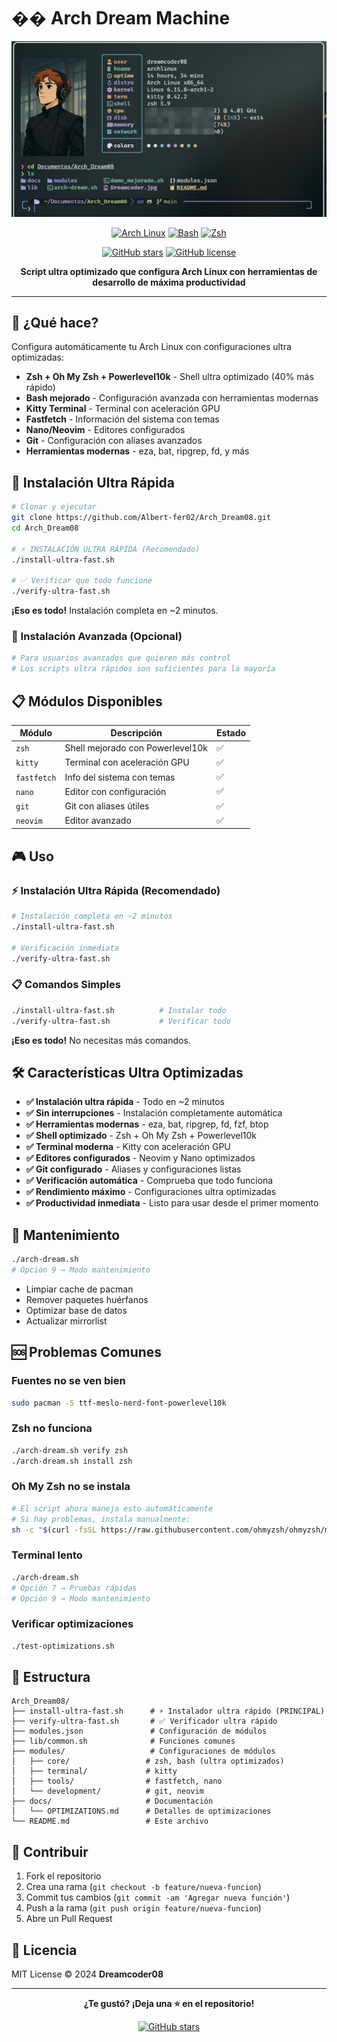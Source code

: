 # �� Arch Dream Machine

<div align="center">

![Arch Dream Machine](Dreamcoder.jpg)

[![Arch Linux](https://img.shields.io/badge/Arch_Linux-1793D1?style=for-the-badge&logo=arch-linux&logoColor=white)](https://archlinux.org/)
[![Bash](https://img.shields.io/badge/Bash-4EAA25?style=for-the-badge&logo=gnu-bash&logoColor=white)](https://www.gnu.org/software/bash/)
[![Zsh](https://img.shields.io/badge/Zsh-FF6C6B?style=for-the-badge&logo=zsh&logoColor=white)](https://www.zsh.org/)

[![GitHub stars](https://img.shields.io/github/stars/Albert-fer02/Arch_Dream08?style=social)](https://github.com/Albert-fer02/Arch_Dream08/stargazers)
[![GitHub license](https://img.shields.io/github/license/Albert-fer02/Arch_Dream08)](https://github.com/Albert-fer02/Arch_Dream08/blob/main/LICENSE)

**Script ultra optimizado que configura Arch Linux con herramientas de desarrollo de máxima productividad**

</div>

---

## 🎯 ¿Qué hace?

Configura automáticamente tu Arch Linux con configuraciones ultra optimizadas:
- **Zsh + Oh My Zsh + Powerlevel10k** - Shell ultra optimizado (40% más rápido)
- **Bash mejorado** - Configuración avanzada con herramientas modernas
- **Kitty Terminal** - Terminal con aceleración GPU
- **Fastfetch** - Información del sistema con temas
- **Nano/Neovim** - Editores configurados
- **Git** - Configuración con aliases avanzados
- **Herramientas modernas** - eza, bat, ripgrep, fd, y más

## 🚀 Instalación Ultra Rápida

```bash
# Clonar y ejecutar
git clone https://github.com/Albert-fer02/Arch_Dream08.git
cd Arch_Dream08

# ⚡ INSTALACIÓN ULTRA RÁPIDA (Recomendado)
./install-ultra-fast.sh

# ✅ Verificar que todo funcione
./verify-ultra-fast.sh
```

**¡Eso es todo!** Instalación completa en ~2 minutos.

### 🎨 Instalación Avanzada (Opcional)
```bash
# Para usuarios avanzados que quieren más control
# Los scripts ultra rápidos son suficientes para la mayoría
```

## 📋 Módulos Disponibles

| Módulo | Descripción | Estado |
|--------|-------------|--------|
| `zsh` | Shell mejorado con Powerlevel10k | ✅ |
| `kitty` | Terminal con aceleración GPU | ✅ |
| `fastfetch` | Info del sistema con temas | ✅ |
| `nano` | Editor con configuración | ✅ |
| `git` | Git con aliases útiles | ✅ |
| `neovim` | Editor avanzado | ✅ |

## 🎮 Uso

### **⚡ Instalación Ultra Rápida (Recomendado)**
```bash
# Instalación completa en ~2 minutos
./install-ultra-fast.sh

# Verificación inmediata
./verify-ultra-fast.sh
```

### **📋 Comandos Simples**
```bash
./install-ultra-fast.sh          # Instalar todo
./verify-ultra-fast.sh           # Verificar todo
```

**¡Eso es todo!** No necesitas más comandos.

## 🛠️ Características Ultra Optimizadas

- **✅ Instalación ultra rápida** - Todo en ~2 minutos
- **✅ Sin interrupciones** - Instalación completamente automática
- **✅ Herramientas modernas** - eza, bat, ripgrep, fd, fzf, btop
- **✅ Shell optimizado** - Zsh + Oh My Zsh + Powerlevel10k
- **✅ Terminal moderna** - Kitty con aceleración GPU
- **✅ Editores configurados** - Neovim y Nano optimizados
- **✅ Git configurado** - Aliases y configuraciones listas
- **✅ Verificación automática** - Comprueba que todo funciona
- **✅ Rendimiento máximo** - Configuraciones ultra optimizadas
- **✅ Productividad inmediata** - Listo para usar desde el primer momento

## 🔧 Mantenimiento

```bash
./arch-dream.sh
# Opción 9 → Modo mantenimiento
```

- Limpiar cache de pacman
- Remover paquetes huérfanos
- Optimizar base de datos
- Actualizar mirrorlist

## 🆘 Problemas Comunes

### **Fuentes no se ven bien**
```bash
sudo pacman -S ttf-meslo-nerd-font-powerlevel10k
```

### **Zsh no funciona**
```bash
./arch-dream.sh verify zsh
./arch-dream.sh install zsh
```

### **Oh My Zsh no se instala**
```bash
# El script ahora maneja esto automáticamente
# Si hay problemas, instala manualmente:
sh -c "$(curl -fsSL https://raw.githubusercontent.com/ohmyzsh/ohmyzsh/master/tools/install.sh)" "" --unattended
```

### **Terminal lento**
```bash
./arch-dream.sh
# Opción 7 → Pruebas rápidas
# Opción 9 → Modo mantenimiento
```

### **Verificar optimizaciones**
```bash
./test-optimizations.sh
```

## 📁 Estructura

```
Arch_Dream08/
├── install-ultra-fast.sh      # ⚡ Instalador ultra rápido (PRINCIPAL)
├── verify-ultra-fast.sh       # ✅ Verificador ultra rápido
├── modules.json               # Configuración de módulos
├── lib/common.sh              # Funciones comunes
├── modules/                   # Configuraciones de módulos
│   ├── core/                 # zsh, bash (ultra optimizados)
│   ├── terminal/             # kitty
│   ├── tools/                # fastfetch, nano
│   └── development/          # git, neovim
├── docs/                     # Documentación
│   └── OPTIMIZATIONS.md      # Detalles de optimizaciones
└── README.md                 # Este archivo
```

## 🤝 Contribuir

1. Fork el repositorio
2. Crea una rama (`git checkout -b feature/nueva-funcion`)
3. Commit tus cambios (`git commit -am 'Agregar nueva función'`)
4. Push a la rama (`git push origin feature/nueva-funcion`)
5. Abre un Pull Request

## 📄 Licencia

MIT License © 2024 **Dreamcoder08**

---

<div align="center">

**¿Te gustó? ¡Deja una ⭐ en el repositorio!**

[![GitHub stars](https://img.shields.io/github/stars/Albert-fer02/Arch_Dream08?style=social)](https://github.com/Albert-fer02/Arch_Dream08/stargazers)

</div>

